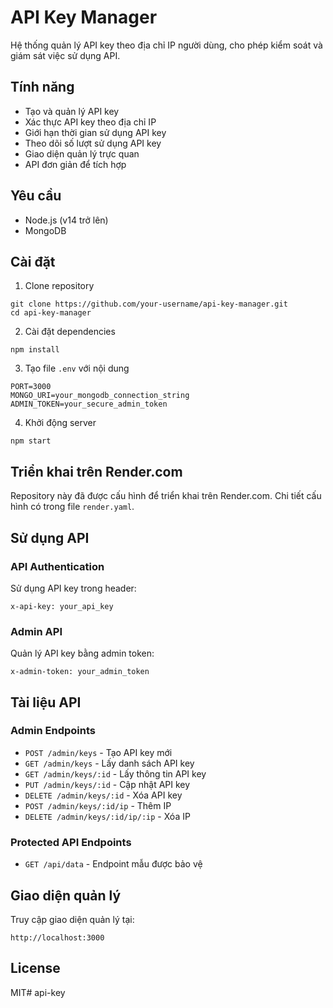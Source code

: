 # API Key Manager

Hệ thống quản lý API key theo địa chỉ IP người dùng, cho phép kiểm soát và giám sát việc sử dụng API.

## Tính năng

- Tạo và quản lý API key
- Xác thực API key theo địa chỉ IP
- Giới hạn thời gian sử dụng API key
- Theo dõi số lượt sử dụng API key
- Giao diện quản lý trực quan
- API đơn giản để tích hợp

## Yêu cầu

- Node.js (v14 trở lên)
- MongoDB

## Cài đặt

1. Clone repository
```
git clone https://github.com/your-username/api-key-manager.git
cd api-key-manager
```

2. Cài đặt dependencies
```
npm install
```

3. Tạo file `.env` với nội dung
```
PORT=3000
MONGO_URI=your_mongodb_connection_string
ADMIN_TOKEN=your_secure_admin_token
```

4. Khởi động server
```
npm start
```

## Triển khai trên Render.com

Repository này đã được cấu hình để triển khai trên Render.com. Chi tiết cấu hình có trong file `render.yaml`.

## Sử dụng API

### API Authentication

Sử dụng API key trong header:
```
x-api-key: your_api_key
```

### Admin API

Quản lý API key bằng admin token:
```
x-admin-token: your_admin_token
```

## Tài liệu API

### Admin Endpoints

- `POST /admin/keys` - Tạo API key mới
- `GET /admin/keys` - Lấy danh sách API key
- `GET /admin/keys/:id` - Lấy thông tin API key
- `PUT /admin/keys/:id` - Cập nhật API key
- `DELETE /admin/keys/:id` - Xóa API key
- `POST /admin/keys/:id/ip` - Thêm IP
- `DELETE /admin/keys/:id/ip/:ip` - Xóa IP

### Protected API Endpoints

- `GET /api/data` - Endpoint mẫu được bảo vệ

## Giao diện quản lý

Truy cập giao diện quản lý tại:
```
http://localhost:3000
```

## License

MIT#   a p i - k e y  
 